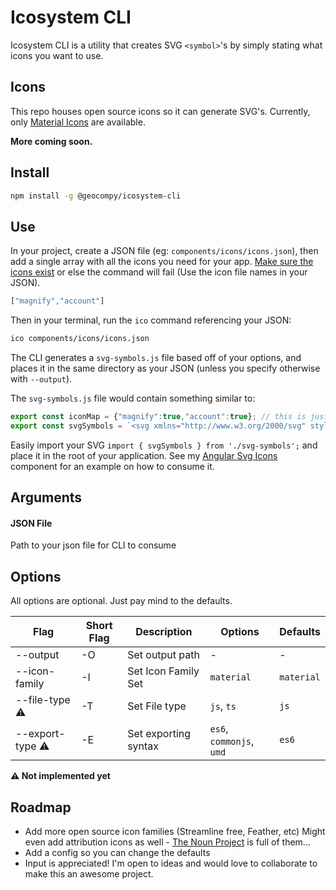 # Icosystem CLI

Icosystem CLI is a utility that creates SVG `<symbol>`'s by simply stating what icons you want to use.

## Icons

This repo houses open source icons so it can generate SVG's. Currently, only [Material Icons](https://materialdesignicons.com/) are available.

**More coming soon.**

## Install
```bash
npm install -g @geocompy/icosystem-cli
```

## Use

In your project, create a JSON file (eg: `components/icons/icons.json`), then add a single array with all the icons you need for your app. [Make sure the icons exist](https://github.com/geoctrl/icosystem-cli/tree/master/icons) or else the command will fail (Use the icon file names in your JSON).

```javascript
["magnify","account"]
```

Then in your terminal, run the `ico` command referencing your JSON:

```bash
ico components/icons/icons.json
```

The CLI generates a `svg-symbols.js` file based off of your options, and places it in the same directory as your JSON (unless you specify otherwise with `--output`).

The `svg-symbols.js` file would contain something similar to:

```typescript
export const iconMap = {"magnify":true,"account":true}; // this is just a helper if you need it
export const svgSymbols = `<svg xmlns="http://www.w3.org/2000/svg" style="display: none;"><symbol id="magnify">...</symbol><symbol id="account">...</symbol></svg>`;
```

Easily import your SVG `import { svgSymbols } from './svg-symbols';` and place it in the root of your application. See my [Angular Svg Icons](https://github.com/geoctrl/angular-svg-icons) component for an example on how to consume it.

## Arguments

#### JSON File

Path to your json file for CLI to consume

## Options

All options are optional. Just pay mind to the defaults.

| Flag                   | Short Flag | Description          | Options                  | Defaults
| -----------------------|------------|----------------------|--------------------------|------------
| --output               | -O         | Set output path      | -                        | -
| --icon-family          | -I         | Set Icon Family Set  | `material`               | `material`
| --file-type   :warning:| -T         | Set File type        | `js`, `ts`               | `js`
| --export-type :warning:| -E         | Set exporting syntax | `es6`, `commonjs`, `umd` | `es6`

**:warning: Not implemented yet**

## Roadmap

- Add more open source icon families (Streamline free, Feather, etc) Might even add attribution icons as well - [The Noun Project](http://thenounproject.com) is full of them...
- Add a config so you can change the defaults
- Input is appreciated! I'm open to ideas and would love to collaborate to make this an awesome project.
